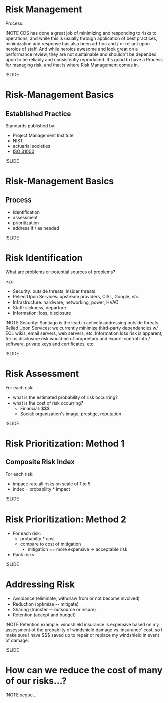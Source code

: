 # Risk Management

Process.

!NOTE
CDS has done a great job of minimizing and responding to risks to operations, and while this is
usually through application of best practices, minimization and response has also been ad-hoc
and / or reliant upon heroics of staff. And while heroics awesome and look great on a performance
review, they are not sustainable and shouldn't be depended upon to be reliably and consistently
reproduced. It's good to have a Process for managing risk, and that is where Risk Management
comes in.

!SLIDE

# Risk-Management Basics

## Established Practice

Standards published by:

- Project Management Institute
- NIST
- actuarial societies
- [ISO 31000](http://en.wikipedia.org/wiki/ISO_31000)

!SLIDE

# Risk-Management Basics

## Process

- identification
- assessment
- prioritization
- address if / as needed

!SLIDE

# Risk Identification

What are problems or potential sources of problems?

*e.g.*:

- Security: outside threats, insider threats
- Relied Upon Services: upstream providers, CISL, Google, *etc.*
- Infrastructure: hardware, networking, power, HVAC
- Staff: sickness, departure
- Information: loss, disclosure

!NOTE
Security: Santiago is the lead in actively addressing outside threats.
Relied Upon Services: we currently minimize third-party dependencies w/ EOL wikis, email servers, web servers, etc.
Information loss risk is apparent, for us disclosure risk would be of proprietary and export-control info / software, private keys and certificates, etc.

!SLIDE

# Risk Assessment

For each risk:

- what is the estimated probability of risk occurring?
- what is the cost of risk occurring?
  - Financial: $$$
  - Social: organization's image, prestige, reputation

!SLIDE

# Risk Prioritization: Method 1

## Composite Risk Index

For each risk:

- impact: rate all risks on scale of 1 to 5
- index = probability * impact

!SLIDE

# Risk Prioritization: Method 2

- For each risk:
  - probabilty * cost
  - compare to cost of mitigation
    - mitigation == more expensive => acceptable risk
- Rank risks

!SLIDE

# Addressing Risk

- Avoidance (eliminate, withdraw from or not become involved)
- Reduction (optimize -- mitigate)
- Sharing (transfer -- outsource or insure)
- Retention (accept and budget)

!NOTE
Retention example: windshield insurance is expensive based on my assessment of
the probabilty of windshield damage vs. insurance' cost, so I make sure I have
$$$ saved up to repair or replace my windshield in event of damage.

!SLIDE

# How can we reduce the cost of many of our risks...?

!NOTE
segue...
